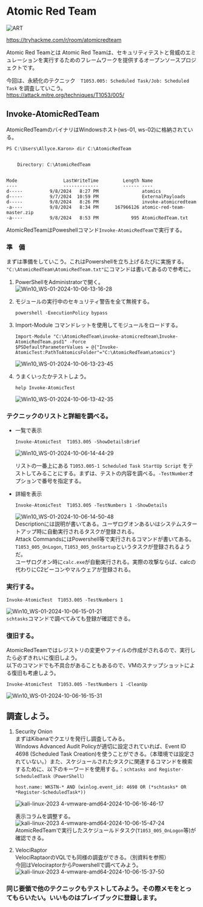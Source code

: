 # Atomic Red Team  
![ART](https://github.com/user-attachments/assets/bbe7dc66-8080-451c-8cb7-2bd187fe79c1)  

https://tryhackme.com/r/room/atomicredteam  

Atomic Red Teamとは Atomic Red Teamは、セキュリティテストと脅威のエミュレーションを実行するためのフレームワークを提供するオープンソースプロジェクトです。  

今回は、永続化のテクニック　`T1053.005: Scheduled Task/Job: Scheduled Task` を調査していこう。  
https://attack.mitre.org/techniques/T1053/005/   

## Invoke-AtomicRedTeam  
AtomicRedTeamのバイナリはWindowsホスト(ws-01, ws-02)に格納されている。  
```
PS C:\Users\Allyce.Karon> dir C:\AtomicRedTeam


    Directory: C:\AtomicRedTeam


Mode                 LastWriteTime         Length Name
----                 -------------         ------ ----
d-----          9/8/2024   8:27 PM                atomics
d-----          9/7/2024  10:59 PM                ExternalPayloads
d-----          9/8/2024   8:26 PM                invoke-atomicredteam
-a----          9/8/2024   8:34 PM      167966126 atomic-red-team-master.zip
-a----          9/8/2024   8:53 PM            995 AtomicRedTeam.txt
```  

AtomicRedTeamはPoweshellコマンド`Invoke-AtomicRedTeam`で実行する。  

### 準　備  

まずは準備をしていこう。これはPowershellを立ち上げるたびに実施する。  
`"C:\AtomicRedTeam\AtomicRedTeam.txt"`にコマンドは書いてあるので参考に。  
1. PowerShellをAdministratorで開く。  
    ![Win10_WS-01-2024-10-06-13-16-28](https://github.com/user-attachments/assets/a96fc89c-7702-4823-83c1-7bb97c257ab3)  

2. モジュールの実行中のセキュリティ警告を全て無視する。  
    ```
    powershell -ExecutionPolicy bypass
    ```  

3. Import-Module コマンドレットを使用してモジュールをロードする。  
    ```
    Import-Module "C:\AtomicRedTeam\invoke-atomicredteam\Invoke-AtomicRedTeam.psd1" -Force  
    $PSDefaultParameterValues = @{"Invoke-AtomicTest:PathToAtomicsFolder"="C:\AtomicRedTeam\atomics"}
    ```  
    ![Win10_WS-01-2024-10-06-13-23-45](https://github.com/user-attachments/assets/c6f4528d-c4b7-48b6-8466-d99039f378fd)  

4. うまくいったかテストしよう。  
    ```
    help Invoke-AtomicTest
    ```  
    ![Win10_WS-01-2024-10-06-13-42-35](https://github.com/user-attachments/assets/b7a2e26f-20a0-4a48-8590-1468db973b35)  

### テクニックのリストと詳細を調べる。  
- 一覧で表示  

    ```
    Invoke-AtomicTest  T1053.005 -ShowDetailsBrief  
    ```  
    ![Win10_WS-01-2024-10-06-14-44-29](https://github.com/user-attachments/assets/801091d5-69ad-44a0-a2ed-57516e49fb8e)    

    リストの一番上にある `T1053.005-1 Scheduled Task StartUp Script` をテストしてみることにする。まずは、テストの内容を調べる。`-TestNumber`オプションで番号を指定する。    
- 詳細を表示  
    ```
    Invoke-AtomicTest  T1053.005 -TestNumbers 1 -ShowDetails  
    ```  
    ![Win10_WS-01-2024-10-06-14-50-48](https://github.com/user-attachments/assets/9d519ed9-2db0-43ad-a083-850fa4a8a11e)  
    Descriptionには説明が書いてある。ユーザログオンあるいはシステムスタートアップ時に自動実行されるタスクが登録される。  
    Attack CommandsにはPowershell等で実行されるコマンドが書いてある。`T1053_005_OnLogon`, `T1053_005_OnStartup`というタスクが登録されるようだ。  
    ユーザログオン時に`calc.exe`が自動実行される。実際の攻撃ならば、calcの代わりにC2ビーコンやマルウェアが登録される。  

### 実行する。  
```
Invoke-AtomicTest  T1053.005 -TestNumbers 1  
```  
![Win10_WS-01-2024-10-06-15-01-21](https://github.com/user-attachments/assets/460f3ea4-6e22-4265-bb37-40be10ba8623)  
`schtasks`コマンドで調べてみても登録が確認できる。  

### 復旧する。  
AtomicRedTeamではレジストリの変更やファイルの作成がされるので、実行したら必ずきれいに復旧しよう。  
以下のコマンドでも不具合があることもあるので、VMのスナップショットによる復旧も考慮しよう。  
```
Invoke-AtomicTest  T1053.005 -TestNumbers 1 -CleanUp
```  
![Win10_WS-01-2024-10-06-16-15-31](https://github.com/user-attachments/assets/49ef34af-849e-45fc-9bc8-106c77704844)  


## 調査しよう。  
1. Security Onion   
    まずはKibanaでクエリを発行し調査してみる。  
    Windows Advanced Audit Policyが適切に設定されていれば、Event ID 4698 (Scheduled Task Creation)を使うことができる。（本環境では設定されていない。）また、スケジュールされたタスクに関連するコマンドを検索するために、以下のキーワードを使用する。：`schtasks and Register-ScheduledTask（PowerShell）`  
    ```
    host.name: WKSTN-* AND (winlog.event_id: 4698 OR (*schtasks* OR *Register-ScheduledTask*))
    ```  
    ![kali-linux-2023 4-vmware-amd64-2024-10-06-16-46-17](https://github.com/user-attachments/assets/a633bec9-986a-4e21-ab7d-342be31b843e)  

    表示コラムを調整する。  
    ![kali-linux-2023 4-vmware-amd64-2024-10-06-15-47-24](https://github.com/user-attachments/assets/47c0a9d2-e0da-41bd-a3d0-597f8c47ff04)  
    AtomicRedTeamで実行したスケジュールドタスク(`T1053_005_OnLogon`等)が確認できる。  
2. VelociRaptor  
    VelociRaptaorのVQLでも同様の調査ができる。（別資料を参照）  
    今回はVelociraptorからPowershellで調べてみよう。  
    ![kali-linux-2023 4-vmware-amd64-2024-10-06-15-37-50](https://github.com/user-attachments/assets/bae10004-8067-4e3b-9e4f-6afe9a3f9a72)  

### 同じ要領で他のテクニックもテストしてみよう。その際メモをとってもらいたい。いいものはプレイブックに登録します。  


